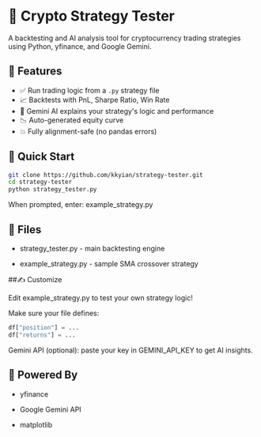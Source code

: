 # 🧠 Crypto Strategy Tester

A backtesting and AI analysis tool for cryptocurrency trading strategies using Python, yfinance, and Google Gemini.

## 🔧 Features

- ✅ Run trading logic from a `.py` strategy file
- 📈 Backtests with PnL, Sharpe Ratio, Win Rate
- 🤖 Gemini AI explains your strategy's logic and performance
- 📉 Auto-generated equity curve
- 💥 Fully alignment-safe (no pandas errors)

## 🚀 Quick Start

```bash
git clone https://github.com/kkyian/strategy-tester.git
cd strategy-tester
python strategy_tester.py
```
When prompted, enter: example_strategy.py

## 📂 Files

- strategy_tester.py - main backtesting engine

- example_strategy.py - sample SMA crossover strategy

##✍️ Customize

Edit example_strategy.py to test your own strategy logic!

Make sure your file defines:
```python
df["position"] = ...
df["returns"] = ...
```
Gemini API (optional): paste your key in GEMINI_API_KEY to get AI insights.

## 🧠 Powered By

- yfinance

- Google Gemini API

- matplotlib



